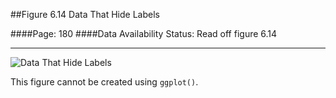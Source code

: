 ##Figure 6.14 Data That Hide Labels

####Page: 180
####Data Availability Status: Read off figure 6.14
***
![`Data That Hide Labels`](fig06-14_data-that-hide-labels.png)

This figure cannot be created using `ggplot()`.
